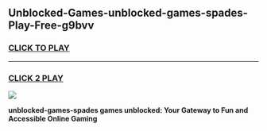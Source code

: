 
## Unblocked-Games-unblocked-games-spades-Play-Free-g9bvv
<h3>
<a href="https://premium76.site?title=unblocked-games-spades&ref=20M">CLICK TO PLAY</a></h3>
<hr>

<h3>
<a href="https://premium76.site?title=unblocked-games-spades&ref=20M">CLICK 2 PLAY</a>
  
</h3>

<a href="https://premium76.site?title=unblocked-games-spades&ref=19M"><img src="https://clearcache.store/games.png"></a>


**unblocked-games-spades games unblocked: Your Gateway to Fun and Accessible Online Gaming**

